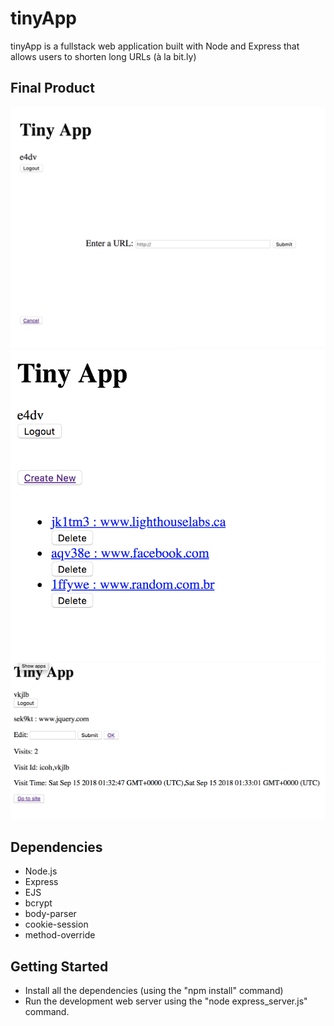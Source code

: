 # tinyApp

tinyApp is a fullstack web application built with Node and Express that allows users to shorten long URLs (à la bit.ly)

## Final Product

![Create New Short URL](https://github.com/paulabarreto/tinyApp/blob/master/docs/Create-new.png?raw=true)
![URLs List](https://github.com/paulabarreto/tinyApp/blob/master/docs/URLs-list.png?raw=true)
![Analytics](docs/Analytics.jpg)

## Dependencies

- Node.js
- Express
- EJS
- bcrypt
- body-parser
- cookie-session
- method-override

## Getting Started

 - Install all the dependencies (using the "npm install" command)
 - Run the development web server using the "node express_server.js" command.
